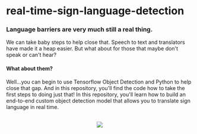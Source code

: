 # real-time-sign-language-detection

### Language barriers are very much still a real thing. 

We can take baby steps to help close that.
Speech to text and translators have made it a heap easier.
But what about for those that maybe don't speak or can't hear? 

#### What about them? 

Well...you can begin to use Tensorflow Object Detection and Python to help close that gap. And in this repository, you'll find the code how to take the first steps to doing just that! In this repository, you'll learn how to build an end-to-end custom object detection model that allows you to translate sign language in real time. 
<Br><br>
<Center><img src="https://github.com/akylson/real-time-sign-language-detection/blob/main/preview.gif"><center>
<br><br>
